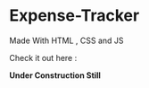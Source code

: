﻿# Expense-Tracker

Made With HTML , CSS and JS 

Check it out here : 

**Under Construction Still**
